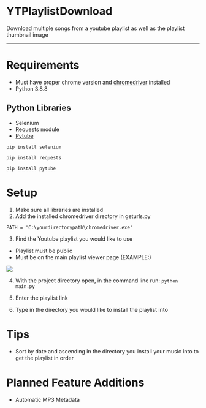 # YTPlaylistDownload
Download multiple songs from a youtube playlist as well as the playlist thumbnail image

---

# Requirements 
- Must have proper chrome version and <a href="https://chromedriver.chromium.org/downloads">chromedriver</a> installed 
- Python 3.8.8  </br>

## Python Libraries
- Selenium 
- Requests module 
- <a href="https://pypi.org/project/pytube/">Pytube</a> </br>

 ```pip install selenium```  </br>

 ```pip install requests```

```pip install pytube```



# Setup
1) Make sure all libraries are installed
2) Add the installed chromedriver directory in  geturls.py

`PATH = 'C:\yourdirectorypath\chromedriver.exe'`

3) Find the Youtube playlist you would like to use

- Playlist must be public
- Must be on the main playlist viewer page (EXAMPLE:)

<img src="images\playlist_page_example.png"></img>

4) With the project directory open, in the command line run:  `python main.py`

5) Enter the playlist link

6) Type in the directory you would like to install the playlist into


# Tips
- Sort by date and ascending in the directory you install your music into to get the playlist in order

# Planned Feature Additions 
- Automatic MP3 Metadata